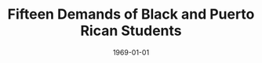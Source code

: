 --- 
title: Fifteen Demands of Black and Puerto Rican Students
layout: "tc-single"
draft: false
hasContentInGallery: true
date: 1969-01-01
--- 